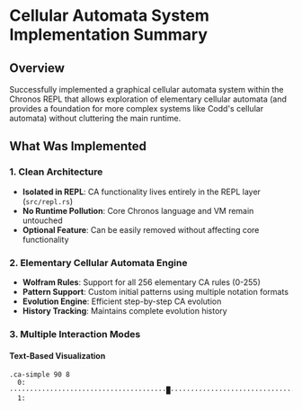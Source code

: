 # Cellular Automata System Implementation Summary

## Overview

Successfully implemented a graphical cellular automata system within the Chronos REPL that allows exploration of elementary cellular automata (and provides a foundation for more complex systems like Codd's cellular automata) without cluttering the main runtime.

## What Was Implemented

### 1. **Clean Architecture**
- **Isolated in REPL**: CA functionality lives entirely in the REPL layer (`src/repl.rs`)
- **No Runtime Pollution**: Core Chronos language and VM remain untouched
- **Optional Feature**: Can be easily removed without affecting core functionality

### 2. **Elementary Cellular Automata Engine**
- **Wolfram Rules**: Support for all 256 elementary CA rules (0-255)
- **Pattern Support**: Custom initial patterns using multiple notation formats
- **Evolution Engine**: Efficient step-by-step CA evolution
- **History Tracking**: Maintains complete evolution history

### 3. **Multiple Interaction Modes**

#### Text-Based Visualization
```
.ca-simple 90 8
  0: ·······································█·······································
  1: 
